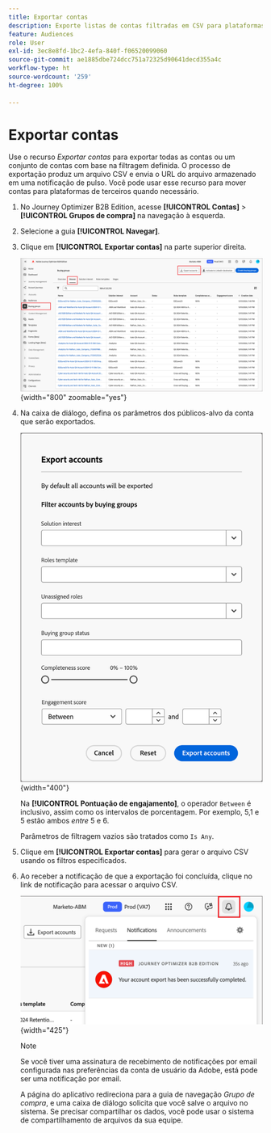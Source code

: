 ```yaml
---
title: Exportar contas
description: Exporte listas de contas filtradas em CSV para plataformas de terceiros com grupos de compra e filtros de pontuação de engajamento no Journey Optimizer B2B Edition.
feature: Audiences
role: User
exl-id: 3ec8e8fd-1bc2-4efa-840f-f06520099060
source-git-commit: ae1885dbe724dcc751a72325d90641decd355a4c
workflow-type: ht
source-wordcount: '259'
ht-degree: 100%

---
```


# Exportar contas

Use o recurso _Exportar contas_ para exportar todas as contas ou um conjunto de contas com base na filtragem definida. O processo de exportação produz um arquivo CSV e envia o URL do arquivo armazenado em uma notificação de pulso. Você pode usar esse recurso para mover contas para plataformas de terceiros quando necessário.

1. No Journey Optimizer B2B Edition, acesse **[!UICONTROL Contas]** > **[!UICONTROL Grupos de compra]** na navegação à esquerda.

1. Selecione a guia **[!UICONTROL Navegar]**.

1. Clique em **[!UICONTROL Exportar contas]** na parte superior direita.

   ![Editar detalhes da conta](./assets/export-accounts.png){width="800" zoomable="yes"}

1. Na caixa de diálogo, defina os parâmetros dos públicos-alvo da conta que serão exportados.

   ![Especificar a filtragem de público-alvo da conta](./assets/export-accounts-dialog.png){width="400"}

   Na **[!UICONTROL Pontuação de engajamento]**, o operador `Between` é inclusivo, assim como os intervalos de porcentagem. Por exemplo, 5,1 e 5 estão ambos _entre_ 5 e 6.

   Parâmetros de filtragem vazios são tratados como `Is Any`.

1. Clique em **[!UICONTROL Exportar contas]** para gerar o arquivo CSV usando os filtros especificados.

1. Ao receber a notificação de que a exportação foi concluída, clique no link de notificação para acessar o arquivo CSV.

   ![Clique na notificação para baixar o arquivo CSV da lista de contas exportadas](./assets/export-accounts-notification.png){width="425"}

   >[!NOTE]
   >
   >Se você tiver uma assinatura de recebimento de notificações por email configurada nas preferências da conta de usuário da Adobe, está pode ser uma notificação por email.

   A página do aplicativo redireciona para a guia de navegação _Grupo de compra_, e uma caixa de diálogo solicita que você salve o arquivo no sistema. Se precisar compartilhar os dados, você pode usar o sistema de compartilhamento de arquivos da sua equipe.
